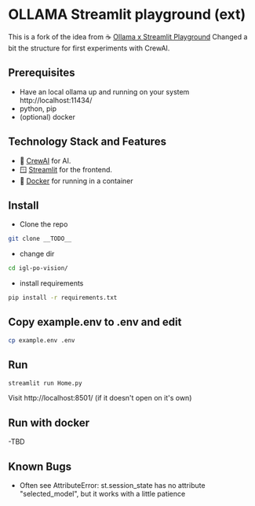 # OLLAMA Streamlit playground (ext)

This is a fork of the idea from ☕️ [Ollama x Streamlit Playground](https://github.com/tonykipkemboi/ollama_streamlit_demos)
Changed a bit the structure for first experiments with CrewAI.

## Prerequisites

* Have an local ollama up and running on your system http://localhost:11434/
* python, pip
* (optional) docker 

## Technology Stack and Features
- 🚀 [CrewAI](https://https://crewai.com/) for AI.
- 🪟 [Streamlit](https://https://streamlit.io/) for the frontend.
- 🐋 [Docker](https://www.docker.com) for running in a container

## Install

- Clone the repo

```bash
git clone __TODO__
```

- change dir 

```bash
cd igl-po-vision/
```

- install requirements

```bash
pip install -r requirements.txt
```
## Copy example.env to .env and edit

```bash
cp example.env .env
```

## Run

```bash
streamlit run Home.py
```

Visit http://localhost:8501/ (if it doesn't open on it's own)

## Run with docker

-TBD

## Known Bugs

- Often see AttributeError: st.session_state has no attribute "selected_model", but it works with a little patience